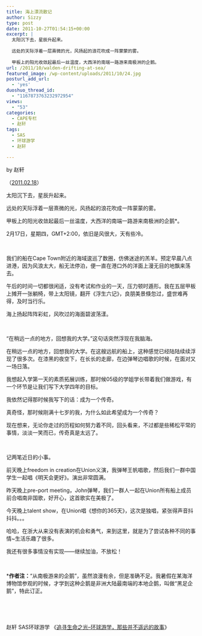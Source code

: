 ```yaml
---
title: 海上漂流散记
author: Sizzy
type: post
date: 2011-10-27T01:54:15+00:00
excerpt: |
  太阳沉下去，星辰升起来。
  
  远处的天际浮着一层熹微的光，风扬起的浪花吹成一阵蒙蒙的雾。
  
  甲板上的阳光收敛起最后一丝温度，大西洋的南端一路游来南极洲的企鹅。
url: /2011/10/walden-drifting-at-sea/
featured_image: /wp-content/uploads/2011/10/24.jpg
posturl_add_url:
  - 'yes'
duoshuo_thread_id:
  - "1167873763232972954"
views:
  - "53"
categories:
  - CAPE专栏
  - 赵轩
tags:
  - SAS
  - 环球游学
  - 赵轩

---
```

<p style="text-align: left;" align="center">
  by 赵轩
</p>

<p style="text-align: left;" align="center">
  （<a href="http://blog.renren.com/blog/237370372/712549903?frommyblog">2011.02.18</a>）
</p>

太阳沉下去，星辰升起来。

远处的天际浮着一层熹微的光，风扬起的浪花吹成一阵蒙蒙的雾。

甲板上的阳光收敛起最后一丝温度，大西洋的南端一路游来南极洲的企鹅*。

2月17日，星期四，GMT+2:00，依旧是风很大，天有些冷。

&nbsp;

我们的船在Cape Town附近的海域逡巡了数圈，仿佛迷途的羔羊。预定早晨八点进港，因为风浪太大，船无法停泊，便一直在港口外的洋面上漫无目的地飘来荡去。

午后的时间一切都很闲适，没有考试和作业的一天，压力顿时遁形。我在五层甲板上摊开一张躺椅，带上太阳镜，翻开《浮生六记》，良朋美景倏忽过，盛世难再得，及时当行乐。

海上扬起阵阵彩虹，风吹过的海面碧波荡漾。

&nbsp;

“在稍远一点的地方，回想我的大学。”这句话突然浮现在我脑海。

在稍远一点的地方，回想我的大学。在这艘远航的船上，这种感觉已经陆陆续续浮现了很多次。在漆黑的夜空下，在长长的走廊，在边弹琴边唱歌的时候，在面对又一场日落。

我想起入学第一天的素质拓展训练，那时候05级的学姐学长带着我们做游戏，有一个环节是让我们写下大学四年的目标。

我依然记得那时候我写下的话：成为一个传奇。

真奇怪，那时候刚满十七岁的我，为什么如此希望成为一个传奇？

现在想来，无论你走过的历程如何努力着不同，回头看来，不过都是些稀松平常的事情，淡淡一笑而已，传奇真是太远了。

&nbsp;

记两笔近日的小事。

前天晚上freedom in creation在Union义演，我弹琴王帆唱歌，然后我们一群中国学生一起唱《明天会更好》。演出非常圆满。

昨天晚上pre-port meeting，John弹琴，我们一群人一起在Union所有船上成员前合唱南非国歌，好开心，这首歌实在美极了。

今天晚上talent show，在Union唱《想你的365天》，这次是独唱，紧张得声音抖抖抖。。。

哈哈，在浙大从来没有表演的机会和勇气，来到这里，就是为了尝试各种不同的事情~生活乐趣了很多。

我还有很多事情没有实现——继续加油，不放松！

&nbsp;

***作者注：**“从南极游来的企鹅”，虽然浪漫有余，但是准确不足。我暑假在某海洋博物馆参观的时候，才学到这种企鹅是非洲大陆最南端的本地企鹅，叫做“黑足企鹅”，特此订正。

&nbsp;

&nbsp;

赵轩 SAS环球游学 《[追寻生命之光&#8211;环球游学，那些并不遥远的故事][1]》

 [1]: http://www.capechina.org/2011/07/diaries-zhaoxuan/
